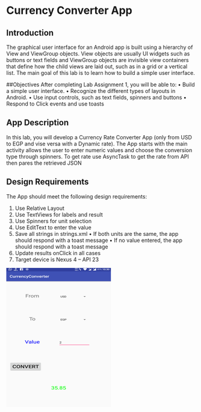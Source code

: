 # Currency Converter App


## Introduction
The graphical user interface for an Android app is built using a hierarchy of View and ViewGroup objects. 
View objects are usually UI widgets such as buttons or text fields and ViewGroup objects are invisible 
view containers that define how the child views are laid out, such as in a grid or a vertical list. The main 
goal of this lab is to learn how to build a simple user interface.

##Objectives
After completing Lab Assignment 1, you will be able to:
• Build a simple user interface.
• Recognize the different types of layouts in Android.
• Use input controls, such as text fields, spinners and buttons
• Respond to Click events and use toasts

## App Description
In this lab, you will develop a Currency Rate Converter App (only from USD to EGP and vise versa with a 
Dynamic rate).
The App starts with the main activity allows the user to enter numeric values and choose the conversion type through spinners. 
To get rate use AsyncTask to get the rate from API then pares the retrieved JSON

## Design Requirements
The App should meet the following design requirements:
1. Use Relative Layout
2. Use TextViews for labels and result
3. Use Spinners for unit selection
4. Use EditText to enter the value
5. Save all strings in strings.xml
    • If both units are the same, the app should respond with a toast message
    • If no value entered, the app should respond with a toast message
6. Update results onClick in all cases
7. Target device is Nexus 4 – API 23

![](1.PNG)